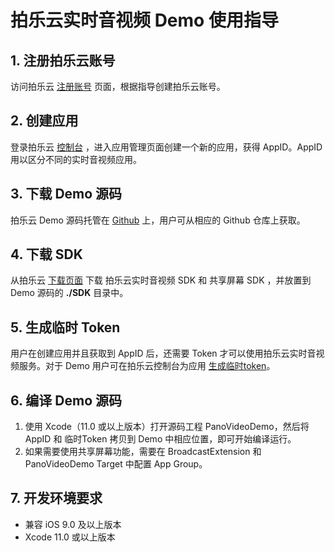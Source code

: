 # 拍乐云实时音视频 Demo 使用指导

## 1. 注册拍乐云账号
访问拍乐云 [注册账号](https://console.pano.video/#/user/register) 页面，根据指导创建拍乐云账号。

## 2. 创建应用
登录拍乐云 [控制台](https://console.pano.video/) ，进入应用管理页面创建一个新的应用，获得 AppID。AppID 用以区分不同的实时音视频应用。

## 3. 下载 Demo 源码
拍乐云 Demo 源码托管在 [Github](https://github.com/PanoVideo) 上，用户可从相应的 Github 仓库上获取。

## 4. 下载 SDK
从拍乐云 [下载页面](https://www.pano.video/download.html#sdk) 下载 拍乐云实时音视频 SDK 和 共享屏幕 SDK ，并放置到 Demo 源码的 **./SDK** 目录中。

## 5. 生成临时 Token
用户在创建应用并且获取到 AppID 后，还需要 Token 才可以使用拍乐云实时音视频服务。对于 Demo 用户可在拍乐云控制台为应用 <a href="https://developer.pano.video/getting-started/firstapp/#14-%E7%94%9F%E6%88%90%E4%B8%B4%E6%97%B6token">生成临时token</a>。

## 6. 编译 Demo 源码
1. 使用 Xcode（11.0 或以上版本）打开源码工程 PanoVideoDemo，然后将 AppID 和 临时Token 拷贝到 Demo 中相应位置，即可开始编译运行。
2. 如果需要使用共享屏幕功能，需要在 BroadcastExtension  和 PanoVideoDemo Target 中配置 App Group。

## 7. 开发环境要求
- 兼容 iOS 9.0 及以上版本
- Xcode 11.0 或以上版本
